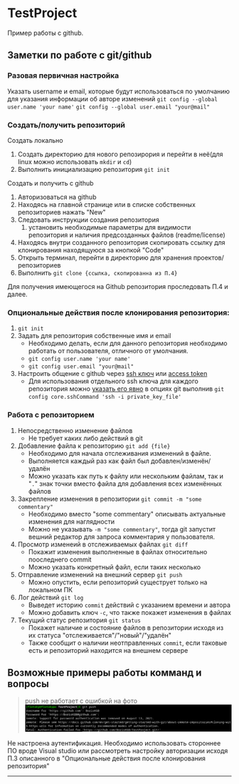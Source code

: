 # TestProject
Пример работы с github.

## Заметки по работе с git/github

### Разовая первичная настройка

Указать username и email, которые будут использоваться по умолчанию для указания информации об авторе изменений
`git config --global user.name 'your name'`
`git config --global user.email "your@mail"`

### Создать/получить репозиторий

Создать локально
1. Создать директорию для нового репозирория и перейти в неё(для linux можно использовать `mkdir` и `cd`)
2. Выполнить инициализацию репозитория `git init`

Создать и получить с github
1. Авторизоваться на github
2. Находясь на главной странице или в списке собственных репозиториев нажать "New"
3. Следовать инструкции создания репозитория
	1. установить необходимые параметры для видимости репозитория и наличия предсозданных файлов (readme/license)
4. Находясь внутри созданного репозитория скопировать ссылку для клонирования находящуюся за кнопкой "Code"
5. Открыть терминал, перейти в директорию для хранения проектов/репозиториев
6. Выполнить `git clone {ссылка, скопированна из П.4}`

Для получения имеющегося на Github репозитория проследовать П.4 и далее.

### Опциональные действия после клонирования репозитория:

1. `git init`
2. Задать для репозитория собственные имя и email
	* Необходимо делать, если для данного репозитория необходимо работать от пользователя, отличного от умолчания.
	* `git config user.name 'your name'`
	* `git config user.email "your@mail"`
3. Настроить общение с github через [ssh ключ](https://htmlacademy.ru/blog/git/git-console) или [access token](https://linuxpip.org/git-error-fatal-authentication-failed/)
	* Для использования отдельного ssh ключа для каждого репозитория можно [указать его явно](https://stackoverflow.com/questions/4565700/how-to-specify-the-private-ssh-key-to-use-when-executing-shell-command-on-git) в опциях git выполнив `git config core.sshCommand 'ssh -i private_key_file'`

### Работа с репозиторием

1. Непосредственно изменение файлов
	* Не требует каких либо действий в git
2. Добавление файла к репозиторию `git add {file}`
	* Необходимо для начала отслеживания изменений в файле.
	* Выполняется каждый раз как файл был добавлен/изменён/удалён
	* Можно указать как путь к файлу или нескольким файлам, так и "`.`" знак точки вместо файла для добавления всех изменённых файлов
4. Закрепление изменения в репозитории `git commit -m "some commentary"`
	* Необходимо вместо "some commentary" описывать актуальные изменения для наглядности
	* Можно не указывать `-m "some commentary"`, тогда git запустит вешний редактор для запроса комментария у пользователя.
5. Просмотр изменеий в отслеживаемых файлах `git diff`
	* Покажит изменения выполненные в файлах относительно пооследнего commit
	* Можно указать конкретный файл, если таких несколько
6. Отправление изменений на внешний сервер `git push`
	* Можно опустить, если репозиторий сущеструет только на локальном ПК
7. Лог действий `git log`
	* Выведет историю `commit` действий с указанием времени и автора
	* Можно добавить ключ `-c`, что также покажет изменения в файлах
8. Текущий статус репозитория `git status`
	* Покажет наличие и состояние файлов в репозитории исходя из их статуса "отслеживается"/"новый"/"удалён"
	* Также сообщит о наличии неотправленных `commit`, если таковые есть и репозиторий находится на внешнем сервере

## Возможные примеры работы комманд и вопросы

> push не работает с ошибкой на фото
> ![error!](/images/push_auth_error.png "error image")

Не настроена аутентификация. Необходимо использовать стороннее ПО вроде Visual studio или рассмотреть настройку авторизации исходя П.3 описанного в "Опциональные действия после клонирования репозитория"

---

